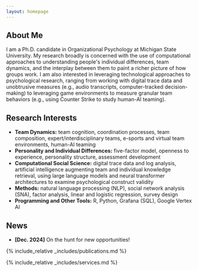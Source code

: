 ```yaml
---
layout: homepage
---
```


## About Me

I am a Ph.D. candidate in Organizational Psychology at Michigan State University. My research broadly is concerned with the use of computational approaches to understanding people's individual differences, team dynamics, and the interplay between them to paint a richer picture of how groups work. I am also interested in leveraging technological approaches to psychological research, ranging from working with digital trace data and unobtrusive measures (e.g., audio transcripts, computer-tracked decision-making) to leveraging game environments to measure granular team behaviors (e.g., using Counter Strike to study human-AI teaming). 

## Research Interests

- **Team Dynamics:** team cognition, coordination processes, team composition, expert/interdisciplinary teams, e-sports and virtual team environments, human-AI teaming
- **Personality and Individual Differences:** five-factor model, openness to experience, personality structure, assessment development
- **Computational Social Science:** digital trace data and log analysis, artificial intelligence augmenting team and individual knowledge retrieval, using large language models and neural transformer architectures to examine psychological construct validity
- **Methods:** natural language processing (NLP), social network analysis (SNA), factor analysis, linear and logistic regression, survey design
- **Programming and Other Tools:** R, Python, Grafana (SQL), Google Vertex AI

## News

- **[Dec. 2024]** On the hunt for new opportunities!

{% include_relative _includes/publications.md %}

{% include_relative _includes/services.md %}
